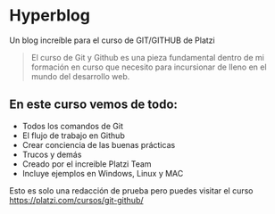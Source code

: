 # Hyperblog
Un blog increíble para el curso de GIT/GITHUB de Platzi
>El curso de Git y Github es una pieza fundamental dentro de mi formación en curso que necesito para incursionar de lleno en el mundo del desarrollo web.

## En este curso vemos de todo:
- Todos los comandos de Git
- El flujo de trabajo en Github
- Crear conciencia de las buenas prácticas
- Trucos y demás
- Creado por el increible Platzi Team
- Incluye ejemplos en Windows, Linux y MAC

Esto es solo una redacción de prueba pero puedes visitar el curso https://platzi.com/cursos/git-github/

